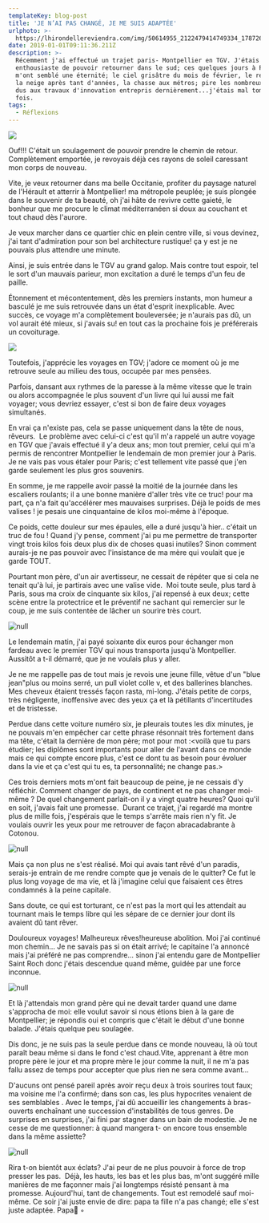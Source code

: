 ```yaml
---
templateKey: blog-post
title: 'JE N’AI PAS CHANGÉ, JE ME SUIS ADAPTÉE'
urlphoto: >-
  https://lhirondellereviendra.com/img/50614955_2122479414749334_1787267060166819840_n.jpg
date: 2019-01-01T09:11:36.211Z
description: >-
  Récemment j'ai effectué un trajet paris- Montpellier en TGV. J'étais très
  enthousiaste de pouvoir retourner dans le sud; ces quelques jours à Paris
  m'ont semblé une éternité; le ciel grisâtre du mois de février, le retour de
  la neige après tant d'années, la chasse aux métros; pire les nombreux retards
  dus aux travaux d'innovation entrepris dernièrement...j'étais mal tombée cette
  fois.
tags:
  - Réflexions
---
```

![](/img/50614955_2122479414749334_1787267060166819840_n.jpg)

 Ouf!!! C'était un soulagement de pouvoir prendre le chemin de retour. Complètement emportée, je revoyais déjà ces rayons de soleil caressant mon corps de nouveau.

 Vite, je veux retourner dans ma belle Occitanie, profiter du paysage naturel de l'Hérault et atterrir à Montpellier! ma métropole peuplée; je suis plongée dans le souvenir de ta beauté, oh j'ai hâte de revivre cette gaieté, le bonheur que me procure le climat méditerranéen si doux au couchant et tout chaud dès l'aurore.  

Je veux marcher dans ce quartier chic en plein centre ville, si vous devinez, j'ai tant d'admiration pour son bel architecture rustique! ça y est je ne pouvais plus attendre une minute. 

Ainsi, je suis entrée dans le TGV au grand galop. Mais contre tout espoir, tel le sort d'un mauvais parieur, mon excitation a duré le temps d'un feu de paille.

 Étonnement et mécontentement, dès les premiers instants, mon humeur a basculé je me suis retrouvée dans un état d'esprit inexplicable. Avec succès, ce voyage m'a complètement bouleversée; je n'aurais pas dû, un vol aurait été mieux, si j'avais su! en tout cas la prochaine fois je préférerais un covoiturage. 

![](/img/50721802_293010544715981_2947503843266527232_n.jpg)

Toutefois, j'apprécie les voyages en TGV; j'adore ce moment où je me retrouve seule au milieu des tous, occupée par mes pensées.

 Parfois, dansant aux rythmes de la paresse à la même vitesse que le train ou alors accompagnée le plus souvent d'un livre qui lui aussi me fait voyager; vous devriez essayer, c'est si bon de faire deux voyages simultanés. 

En vrai ça n'existe pas, cela se passe uniquement dans la tête de nous, rêveurs.  Le problème avec celui-ci c'est qu'il m'a rappelé un autre voyage en TGV que j'avais effectué il y'a deux ans; mon tout premier, celui qui m'a permis de rencontrer Montpellier le lendemain de mon premier jour à Paris. Je ne vais pas vous étaler pour Paris; c'est tellement vite passé que j'en garde seulement les plus gros souvenirs. 

En somme, je me rappelle avoir passé la moitié de la journée dans les escaliers roulants; il a une bonne manière d'aller très vite ce truc! pour ma part, ça n'a fait qu'accélérer mes mauvaises surprises. Déjà le poids de mes valises ! je pesais une cinquantaine de kilos moi-même à l'époque. 

Ce poids, cette douleur sur mes épaules, elle a duré jusqu'à hier.. c'était un truc de fou ! Quand j'y pense, comment j'ai pu me permettre de transporter vingt trois kilos fois deux plus dix de choses quasi inutiles? Sinon comment aurais-je ne pas pouvoir avec l'insistance de ma mère qui voulait que je garde TOUT. 

Pourtant mon père, d'un air avertisseur, ne cessait de répéter que si cela ne tenait qu'à lui, je partirais avec une valise vide.  Moi toute seule, plus tard à Paris, sous ma croix de cinquante six kilos, j'ai repensé à eux deux; cette scène entre la protectrice et le préventif ne sachant qui remercier sur le coup, je me suis contentée de lâcher un sourire très court. 

![null](/img/50163175_608596859589629_3750178242422636544_n.jpg)

 Le lendemain matin, j'ai payé soixante dix euros pour échanger mon fardeau avec le premier TGV qui nous transporta jusqu'à Montpellier. Aussitôt a t-il démarré, que je ne voulais plus y aller. 

Je ne me rappelle pas de tout mais je revois une jeune fille, vêtue d'un "blue jean"plus ou moins serré, un pull violet colle v, et des ballerines blanches. Mes cheveux étaient tressés façon rasta, mi-long. J'étais petite de corps, très négligente, inoffensive avec des yeux ça et là pétillants d'incertitudes et de tristesse.

 Perdue dans cette voiture numéro six, je pleurais toutes les dix minutes, je ne pouvais m'en empêcher car cette phrase résonnait très fortement dans ma tête, c'était la dernière de mon père; mot pour mot :<voilà que tu pars étudier; les diplômes sont importants pour aller de l'avant dans ce monde mais ce qui compte encore plus, c'est ce dont tu as besoin pour évoluer dans la vie et ça c'est qui tu es, ta personnalité; ne change pas.>

 Ces trois derniers mots m'ont fait beaucoup de peine, je ne cessais d'y réfléchir. Comment changer de pays, de continent et ne pas changer moi-même ? De quel changement parlait-on il y a vingt quatre heures? Quoi qu'il en soit, j'avais fait une promesse.  Durant ce trajet, j'ai regardé ma montre plus de mille fois, j'espérais que le temps s'arrête mais rien n'y fit. Je voulais ouvrir les yeux pour me retrouver de façon abracadabrante à Cotonou.

![null](/img/50183077_363493461109861_6995791522276835328_n.jpg)

 Mais ça non plus ne s'est réalisé. Moi qui avais tant rêvé d'un paradis, serais-je entrain de me rendre compte que je venais de le quitter? Ce fut le plus long voyage de ma vie, et là j'imagine celui que faisaient ces êtres condamnés à la peine capitale.

 Sans doute, ce qui est torturant, ce n'est pas la mort qui les attendait au tournant mais le temps libre qui les sépare de ce dernier jour dont ils avaient dû tant rêver.

 Douloureux voyages! Malheureux rêves!heureuse abolition. Moi j'ai continué mon chemin... Je ne savais pas si on était arrivé; le capitaine l'a annoncé mais j'ai préféré ne pas comprendre... sinon j'ai entendu gare de Montpellier Saint Roch donc j'étais descendue quand même, guidée par une force inconnue.  

![null](/img/50236738_343719192891125_4927759722666262528_n.jpg)

Et là j'attendais mon grand père qui ne devait tarder quand une dame s'approcha de moi: elle voulut savoir si nous étions bien à la gare de Montpellier; je répondis oui et compris que c'était le début d'une bonne balade. J'étais quelque peu soulagée.

 Dis donc, je ne suis pas la seule perdue dans ce monde nouveau, là où tout paraît beau même si dans le fond c'est chaud.Vite, apprenant à être mon propre père le jour et ma propre mère le jour comme la nuit, il ne m'a pas fallu assez de temps pour accepter que plus rien ne sera comme avant... 

D'aucuns ont pensé pareil après avoir reçu deux à trois sourires tout faux; ma voisine me l'a confirmé; dans son cas, les plus hypocrites venaient de ses semblables . Avec le temps, j'ai dû accueillir les changements à bras-ouverts enchaînant une succession d'instabilités de tous genres. De surprises en surprises, j'ai fini par stagner dans un bain de modestie. Je ne cesse de me questionner: à quand mangera t- on encore tous ensemble dans la même assiette?

![null](/img/50016812_1174081862767241_1366734043277688832_n.jpg)

 Rira t-on bientôt aux éclats? J'ai peur de ne plus pouvoir à force de trop presser les pas.  Déjà, les hauts, les bas et les plus bas, m'ont suggéré mille manières de me façonner mais j'ai longtemps résisté pensant à ma promesse. Aujourd'hui, tant de changements. Tout est remodelé sauf moi-même. Ce soir j'ai juste envie de dire: papa ta fille n'a pas changé; elle s'est juste adaptée. Papa💙 ◦
